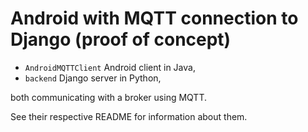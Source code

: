 # Android with MQTT connection to Django (proof of concept)

- `AndroidMQTTClient` Android client in Java,
- `backend` Django server in Python,

both communicating with a broker using MQTT.

See their respective README for information about them.
